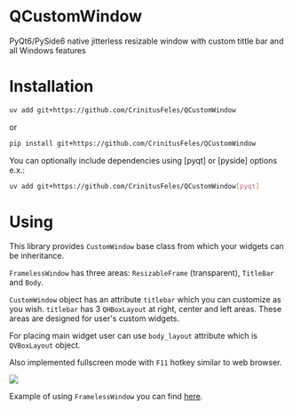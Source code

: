 # QCustomWindow
PyQt6/PySide6 native jitterless resizable window with custom tittle bar and all Windows features

# Installation

```sh
uv add git+https://github.com/CrinitusFeles/QCustomWindow
```

or

```sh
pip install git+https://github.com/CrinitusFeles/QCustomWindow
```

You can optionally include dependencies using \[pyqt\] or \[pyside\] options e.x.:

``` sh
uv add git+https://github.com/CrinitusFeles/QCustomWindow[pyqt]
```

# Using

This library provides `CustomWindow` base class from which your widgets can be inheritance.

`FramelessWindow` has three areas: `ResizableFrame` (transparent), `TitleBar` and `Body`.

<!-- ![text](./assets/FramelessWindow.png) -->

`CustomWindow` object has an attribute `titlebar` which you can customize as you wish. `titlebar` has 3 `QHBoxLayout` at right, center and left areas. These areas are designed for user's custom widgets.

For placing main widget user can use `body_layout` attribute which is `QVBoxLayout` object.

Also implemented fullscreen mode with `F11` hotkey similar to web browser.

![](./assets/demo.gif)

Example of using `FramelessWindow` you can find [here](https://github.com/CrinitusFeles/QCustomWindow/blob/main/qcustomwidgets/example/custom_window_example.py).
